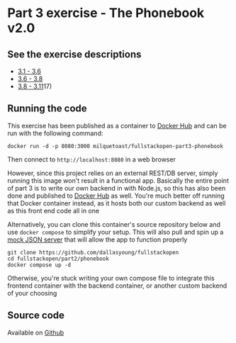 # Part 3 exercise - The Phonebook v2.0

## See the exercise descriptions

  - [3.1 - 3.6](https://fullstackopen.com/en/part3/node_js_and_express#exercises-3-1-3-6)
  - [3.6 - 3.8](https://fullstackopen.com/en/part3/node_js_and_express#exercises-3-7-3-8)
  - [3.8 - 3.11](https://fullstackopen.com/en/part3/deploying_app_to_internet#exercises-3-9-3-11)17)

## Running the code

This exercise has been published as a container to [Docker Hub](https://hub.docker.com/r/milquetoast/fullstackopen-part3-phonebook)
and can be run with the following command:

```
docker run -d -p 8080:3000 milquetoast/fullstackopen-part3-phonebook
```

Then connect to `http://localhost:8080` in a web browser

However, since this project relies on an external REST/DB server, simply
running this image won't result in a functional app. Basically the entire point
of part 3 is to write our own backend in with Node.js, so this has also been
done and published to [Docker Hub](https://hub.docker.com/r/milquetoast/fullstackopen-part3-phonebook-backend)
as well. You're much better off running that Docker container instead, as it
hosts both our custom backend as well as this front end code all in one

Alternatively, you can clone this container's source repository below and use
`docker compose` to simplify your setup. This will also pull and spin up a
[mock JSON server](https://hub.docker.com/r/clue/json-server) that will allow
the app to function properly

```
git clone https://github.com/dallasyoung/fullstackopen
cd fullstackopen/part2/phonebook
docker compose up -d
```

Otherwise, you're stuck writing your own compose file to integrate this
frontend container with the backend container, or another custom backend of
your choosing

## Source code 

Available on [Github](https://github.com/dallasyoung/fullstackopen)